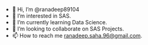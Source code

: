 - 👋 Hi, I’m @ranadeep89104
- 👀 I’m interested in SAS.
- 🌱 I’m currently learning Data Science.
- 💞️ I’m looking to collaborate on SAS Projects.
- 📫 How to reach me ranadeep.saha.96@gmail.com.

<!---
ranadeep89104/ranadeep89104 is a ✨ special ✨ repository because its `README.md` (this file) appears on your GitHub profile.
You can click the Preview link to take a look at your changes.
--->
